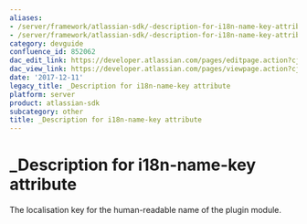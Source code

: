 ```yaml
---
aliases:
- /server/framework/atlassian-sdk/-description-for-i18n-name-key-attribute-852062.html
- /server/framework/atlassian-sdk/-description-for-i18n-name-key-attribute-852062.md
category: devguide
confluence_id: 852062
dac_edit_link: https://developer.atlassian.com/pages/editpage.action?cjm=wozere&pageId=852062
dac_view_link: https://developer.atlassian.com/pages/viewpage.action?cjm=wozere&pageId=852062
date: '2017-12-11'
legacy_title: _Description for i18n-name-key attribute
platform: server
product: atlassian-sdk
subcategory: other
title: _Description for i18n-name-key attribute
---
```

# \_Description for i18n-name-key attribute

The localisation key for the human-readable name of the plugin module.



































